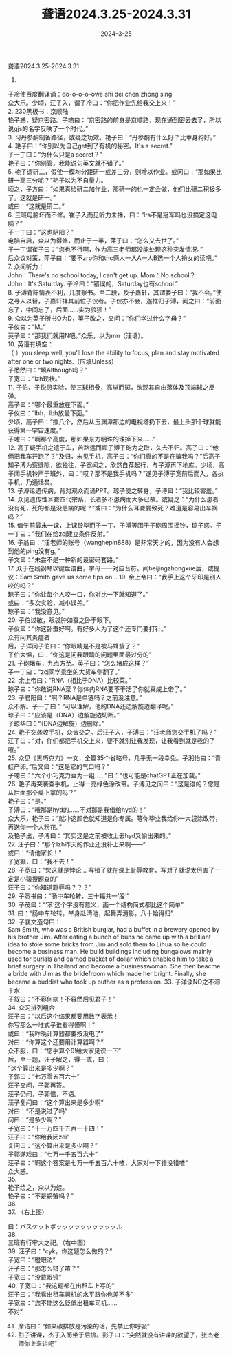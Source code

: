 ﻿---
title: 聋语2024.3.25-2024.3.31
date: 2024-3-25
---
聋语2024.3.25-2024.3.31  
  
1.    
子冷使百度翻译诵：do-o-o-o-owe shi dei chen zhong sing  
众大乐。少顷，汪子入，谓子冷曰：“你把作业先给我交上来！”  
2. 230黑板书：京顺陆  
艳子惑，疑京密路。子璁曰：“京密路的前身是京顺路，现在通到密云去了，所以说gjs的名字反映了一个时代。”  
3. 习丹参酮制备路径，或疑之功效。艳子曰：“丹参酮有什么好？比单身狗好。”  
4. 艳子曰：“你别以为自己get到了有机的秘密。It's a secret.”  
子一丁曰：“为什么只是a secret？”  
艳子曰：“你别管，我能说句英文就不错了。”  
5. 艳子谓研二，假使一模均分距研一或差三分，则增以作业。或问曰：“那如果比研一高三分呢？”艳子以为不自量力。  
顷之，子方曰：“如果真给研二加作业，那研一的也一定会做，他们比研二积极多了。这就是研一。”  
或曰：“这就是研二。”  
6. 三班电脑坏而不修。崔子入而见听力未播，曰：“lrs不是冠军吗也没搞定这电脑？”  
子一丁曰：“这也阴阳？”  
电脑自启，众以为得修，而止于一半，萍子曰：“怎么又去世了。”  
子一丁谓崔子曰：“您也不行啊，作为高三老师都没能处理这种突发情况。”  
后众议对策，萍子曰：“要不zrp你和thc俩人一人A一人B选一个人扮女的读吧。”  
7. 众闻听力：  
John：There's no school today, I can't get up. Mom：No school？  
John：It's Saturday. 子冷曰：“错误的，Saturday也有school.”  
8. 子溥背陈情表不利，几度察书。至二段，及子嘉轩，其谓娄子曰：“我不会。”使之寻人以替，子嘉轩择其前位子仪者。子仪亦不会，遂推归子溥，闻之曰：“前面忘了，中间忘了，后面……实为狼狈！”  
9. 众以为英子所书O为D，英子改之，又问：“你们学过什么字母？”  
子仪曰：“M。”  
英子曰：“那我们就用N吧。”众乐，以为mn（汪语）。  
10. 英语有填空：  
（ ）you sleep well, you'll lose the ability to focus, plan and stay motivated after one or two nights.（应填Unless）  
子悉然曰：“填Although吗？”  
子宽曰：“lzh现状。”  
11. 子伯、子锐思实验，使三球相叠，高举而掷，欲观其自由落体及顶端球之反弹。  
高子曰：“哪个最重放在下面。”  
子仪曰：“lbh，lbh放最下面。”  
少顷，高子曰：“摞八个，然后从玉渊潭那边的电视塔扔下去，最上头那个球就能获得第一宇宙速度。”  
子璁曰：“啊那个高度，那如果东方明珠的珠掉下来……”  
12. 高子疑手机之遗于车，苦路远而烦子溥子砲为之取，久去不归。高子曰：“他俩把我车开跑了？”及归，未见手机，高子曰：“你们真的不是在骗我吗？”后高子知子溥为察缝隙，欲独往，子宽闻之，欣然自荐起行，与子溥再下地库。少顷，高子闻手机铃声于班外，曰：“哎？那不是我手机吗？”遂见子溥子宽前后而入，各执手机，乃通话矣。  
13. 子溥论遗传病，背对观众而诵PPT。琼子使之转身，子溥曰：“我比较害羞。”  
14. 众见遗传性耳聋四代宗系，长者多不患病而大多已故。或疑之：“为什么患者没有死，死的都是没患病的呢？”或曰：“为什么耳聋要致死？难道是容易出车祸吗？”  
15. 值午前最末一课，上课铃毕而子一丁、子溥等围于子砲周围摇铃，琼子惑。子一丁曰：“我们在给zcj建立条件反射。”  
16. 子翁曰：“汪老师的账号（wanghepin888）是非常天才的，因为没有人会想到他的ping没有g。”  
子文曰：“未尝不是一种新的设密码套路。”  
17. 众于在线钢琴以键盘谱曲，字母一一对应音符。闻beijingzhongxue后，或提议：Sam Smith gave us some tips on... 19. 余上帝曰：“我手上这个牙印是别人咬的吗？”  
琼子曰：“你让每个人咬一口，你对比一下就知道了。”  
或曰：“多次实验，减小误差。”  
琼子曰：“我没意见。”  
20. 子伯过敏，眼袋肿如蚕之卧于眼下。  
子仪曰：“你这卧蚕好啊。有好多人为了这个还专门要打针。”  
众有问其炎症者  
后，子洋问子伯曰：“你眼睛是不是被马蜂蛰了？”  
子伯大愠，曰：“你这是问我眼睛的问题里面最过分的”  
21. 子砲堵车，九点方至。英子曰：“怎么堵成这样？”  
子一丁曰：“zcj同学乘坐的大货车侧翻了。”  
22. 余上帝曰：“RNA（相比于DNA）比较菜。”  
琼子曰：“你敢说RNA菜？你体内RNA要不干活了你就真成上帝了。”  
23. 子君阳曰：“啊？RNA是单链吗？之前没注意。”  
众不解。子一丁曰：“可以理解，他的DNA还边解旋边翻译呢。”  
琼子曰：“应该是（DNA）边解旋边切断。”  
子琼华曰：“（DNA边解旋）边删除。”  
24. 艳子突袭收手机，众皆交之。后汪子入，子溥曰：“汪老师您交手机了吗？”  
汪子曰：“对，你们都把手机交上来，要不就别让我发现，让我看到就是我的了喳。”  
25. 众见《黑巧克力》一文，全篇35个省略号，几乎无一段幸免。子湘怡曰：“青蛙产卵。”后又曰：“这是它的气口吗？”  
子璁曰：“六个小巧克力豆为一组……”曰：“也可能是chatGPT正在加载。”  
26. 艳子再突袭查手机，止得一亮绿色涂改带。子溥见之问曰：“这是谁的？您是从后面那个桌上拿的吗？”  
艳子曰：“是。”  
子溥曰：“哦那是hyd的……不对那是我借给hyd的！”  
众大乐，艳子曰：“就冲这颜色就知道是你专属。等你毕业我给你一大袋涂改带，再送你一个大粉花。”  
及艳子出，子溥曰：“其实这是之前被收上去hyd又偷出来的。”  
27. 汪子曰：“那个lzh昨天的作业还没补上来啊——”  
或曰：“请他家长！”  
子宽癫，曰：“我不去！”  
28. 子宽曰：“您这就是悖论... 写错了就在课上耻辱教育，写对了就说太厉害了一定是小猿搜题查的”  
汪子曰：“你知道耻辱吗？？？”  
29. 子悉书曰：“肠中车轮转，三十辐共一‘股’”  
30. 子茂曰：“‘苯’这个字没有意义，画一个结构简式都比这个简单”  
31. 曰：“肠中车轮转，举身赴清池，起舞弄清影，八十始得归”  
32. 子襄文造句曰：  
Sam Smith, who was a British burglar, had a buffet in a brewery opened by his brother Jim. After eating a bunch of buns he came up with a brilliant idea to stole some bricks from Jim and sold them to Lihua so he could become a business man. He build buildings including bungalows mainly used for burials and earned bucket of dollar which enabled him to take a brief surgery in Thailand and become a businesswoman. She then beacme a bride with Jim as the bridefroom which made her bright. Finally, she became a buddist who took up buther as a profession. 33. 子洋谈NO之不溶于水  
子叙曰：“不容何病！不容然后见君子！”  
34. 众习排列组合  
汪子曰：“以后这个结果都要用数字表示！  
你写那么一堆式子谁看得懂啊！”  
或曰：“我昨晚计算器都要按没电了”  
对曰：“你算这个还要用计算器啊？”  
众不服，曰：“您手算个9!给大家见识一下”  
后，至一题，汪子解之，得一式，曰：  
“这个算出来是多少啊？”  
子郭曰：“七万零五百六十”  
汪子又问，子郭再答。  
汪子仍问，子郭愠，不语。  
汪子复问曰：“这个算出来是多少啊”  
对曰：“不是说过了吗”  
问曰：“是多少啊？”  
子宽曰：“十一万四千五百一十四！”  
汪子曰：“你给我闭zei”  
复问曰：“这个算出来是多少啊？”  
子郭遂戏曰：“七万一千五百六十”  
汪子曰：“啊这个答案是七万一千五百六十喳，大家对一下错没错喳”  
众大惑。  
35.   
艳子绘之，众以为蛙。  
艳子曰：“不是螃蟹吗？”  
36.    
37. （右上图）  
  
曰：バスケットボッッッッッッッッッッル  
38.   
三班有行牢大之祀。（右中图）  
39. 汪子曰：“cyk，你这题怎么做的？”  
子宽曰：“瞪眼法”  
汪子曰：“那怎么错了喳？”  
子宽曰：“没戴眼镜”  
40. 子宽曰：“我这题都在出租车上写的”  
汪子曰：“我看出租车司机的水平跟你也差不多”  
子宽曰：“您不能这么贬低出租车司机……  
不对”  
  
41. 摩诘曰：“如果碳排放是污染的话，先禁止你呼吸”  
42. 彭子讲课，杰子入而坐于后排。彭子曰：“突然就没有讲课的欲望了，张杰老师你上来讲吧”  
  
  
  
  
  
  
   
  
  
